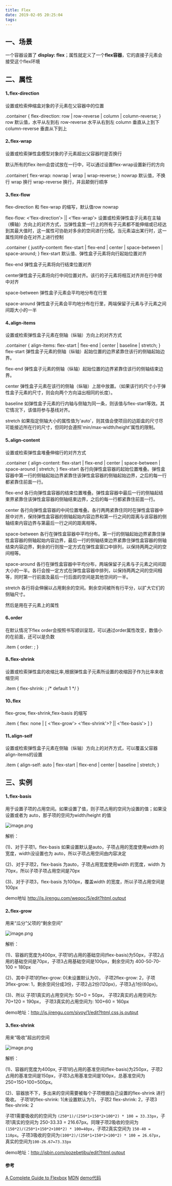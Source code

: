 ```yaml
---
title: Flex
date: 2019-02-05 20:25:04
tags:
---
```


## 一、场景

一个容器设置了 **display: flex**；属性就定义了一个**flex容器**，它的直接子元素会接受这个flex环境



## 二、属性

#### 1､flex-direction


设置或检索伸缩盒对象的子元素在父容器中的位置

.container {
  flex-direction: row | row-reverse | column | column-reverse;
}
row 默认值，水平从左到右
row-reverse 水平从右到左
column 垂直从上到下
column-reverse 垂直从下到上



#### 2､flex-wrap

设置或检索弹性盒模型对象的子元素超出父容器时是否换行

默认所有的flex item会尝试放在一行中，可以通过设置flex-wrap设置新行的方向

.container{
  flex-wrap: nowrap | wrap | wrap-reverse;
}
nowrap 默认值，不换行
wrap 换行
wrap-reverse 换行，并且颠倒行顺序



#### 3､flex-flow

flex-direction 和 flex-wrap 的缩写，默认值row nowrap

flex-flow: <‘flex-direction’> || <‘flex-wrap’>
设置或检索弹性盒子元素在主轴（横轴）方向上的对齐方式，当弹性盒里一行上的所有子元素都不能伸缩或已经达到其最大值时，这一属性可协助对多余的空间进行分配。当元素溢出某行时，这一属性同样会在对齐上进行控制

.container {
  justify-content: flex-start | flex-end | center | space-between | space-around;
}
flex-start 默认值、弹性盒子元素将向行起始位置对齐

flex-end 弹性盒子元素将向行结束位置对齐

center弹性盒子元素将向行中间位置对齐。该行的子元素将相互对齐并在行中居中对齐

space-between 弹性盒子元素会平均地分布在行里

space-around 弹性盒子元素会平均地分布在行里，两端保留子元素与子元素之间间距大小的一半



#### 4､align-items

设置或检索弹性盒子元素在侧轴（纵轴）方向上的对齐方式

.container {
  align-items: flex-start | flex-end | center | baseline | stretch;
}
flex-start 弹性盒子元素的侧轴（纵轴）起始位置的边界紧靠住该行的侧轴起始边界。

flex-end 弹性盒子元素的侧轴（纵轴）起始位置的边界紧靠住该行的侧轴结束边界。

center 弹性盒子元素在该行的侧轴（纵轴）上居中放置。（如果该行的尺寸小于弹性盒子元素的尺寸，则会向两个方向溢出相同的长度）。

baseline 如弹性盒子元素的行内轴与侧轴为同一条，则该值与flex-start等效。其它情况下，该值将参与基线对齐。

stretch 如果指定侧轴大小的属性值为'auto'，则其值会使项目的边距盒的尺寸尽可能接近所在行的尺寸，但同时会遵照'min/max-width/height'属性的限制。



#### 5､align-content

设置或检索弹性盒堆叠伸缩行的对齐方式

.container {
  align-content: flex-start | flex-end | center | space-between | space-around | stretch;
}
flex-start 各行向弹性盒容器的起始位置堆叠。弹性盒容器中第一行的侧轴起始边界紧靠住该弹性盒容器的侧轴起始边界，之后的每一行都紧靠住前面一行。

flex-end 各行向弹性盒容器的结束位置堆叠。弹性盒容器中最后一行的侧轴起结束界紧靠住该弹性盒容器的侧轴结束边界，之后的每一行都紧靠住前面一行。

center 各行向弹性盒容器的中间位置堆叠。各行两两紧靠住同时在弹性盒容器中居中对齐，保持弹性盒容器的侧轴起始内容边界和第一行之间的距离与该容器的侧轴结束内容边界与第最后一行之间的距离相等。

space-between 各行在弹性盒容器中平均分布。第一行的侧轴起始边界紧靠住弹性盒容器的侧轴起始内容边界，最后一行的侧轴结束边界紧靠住弹性盒容器的侧轴结束内容边界，剩余的行则按一定方式在弹性盒窗口中排列，以保持两两之间的空间相等。

space-around 各行在弹性盒容器中平均分布，两端保留子元素与子元素之间间距大小的一半。各行会按一定方式在弹性盒容器中排列，以保持两两之间的空间相等，同时第一行前面及最后一行后面的空间是其他空间的一半。

stretch 各行将会伸展以占用剩余的空间。剩余空间被所有行平分，以扩大它们的侧轴尺寸。

然后是用在子元素上的属性



#### 6､order

在默认情况下flex order会按照书写顺训呈现，可以通过order属性改变，数值小的在前面，还可以是负数

.item {
  order: <integer>;
}



#### 8､flex-shrink

设置或检索弹性盒的收缩比率,根据弹性盒子元素所设置的收缩因子作为比率来收缩空间

.item {
  flex-shrink: <number>; /* default 1 */
}







#### 10､flex

flex-grow, flex-shrink,flex-basis 的缩写

.item {
  flex: none | [ <'flex-grow'> <'flex-shrink'>? || <'flex-basis'> ]
}



#### 11､align-self

设置或检索弹性盒子元素在侧轴（纵轴）方向上的对齐方式，可以覆盖父容器align-items的设置

.item {
  align-self: auto | flex-start | flex-end | center | baseline | stretch;
}



## 三、实例

#### 1､flex-basis 

用于设置子项的占用空间。如果设置了值，则子项占用的空间为设置的值；如果没设置或者为 auto，那子项的空间为width/height 的值

![image.png](https://upload-images.jianshu.io/upload_images/14339384-69b33e699be54f66.png?imageMogr2/auto-orient/strip%7CimageView2/2/w/1240)

解析：

(1)、对于子项1，flex-basis 如果设置默认是auto，子项占用的宽度使用width 的宽度，width没设置也为 auto，所以子项占用空间由内容决定

(2)、对于子项2，flex-basis 为auto，子项占用宽度使用width 的宽度，width 为70px，所以子项子项占用空间是70px

(3)、对于子项3，flex-basis 为100px，覆盖width 的宽度，所以子项占用空间是100px

demo地址 http://js.jirengu.com/weqoc/5/edit?html,output

#### 2､flex-grow

用来“瓜分”父项的“剩余空间”

![image.png](https://upload-images.jianshu.io/upload_images/14339384-dab53ba492f1746a.png?imageMogr2/auto-orient/strip%7CimageView2/2/w/1240)

解析：

(1)、容器的宽度为400px, 子项1的占用的基础空间(flex-basis)为50px，子项2占用的基础空间是70px，子项3占用基础空间是100px，剩余空间为 400-50-70-100 = 180px

(2)、其中子项1的flex-grow: 0(未设置默认为0)， 子项2flex-grow: 2，子项3flex-grow: 1，剩余空间分成3份，子项2占2份(120px)，子项3占1份(60px)。

(3)、所以 子项1真实的占用空间为: 50+0 = 50px， 子项2真实的占用空间为: 70+120 = 190px， 子项3真实的占用空间为: 100+60 = 160px

demo地址：http://js.jirengu.com/sivoy/1/edit?html,css,js,output

#### 3､flex-shrink

用来“吸收”超出的空间

![image.png](https://upload-images.jianshu.io/upload_images/14339384-0a39a2d1f2659645.png?imageMogr2/auto-orient/strip%7CimageView2/2/w/1240)

解析：

(1)、容器的宽度为400px, 子项1的占用的基准空间(flex-basis)为250px，子项2占用的基准空间是150px，子项3占用基准空间是100px，总基准空间为 250+150+100=500px。

(2)、容器放不下，多出来的空间需要被每个子项根据自己设置的flex-shrink 进行吸收。 子项1的flex-shrink: 1(未设置默认为1)， 子项2 flex-shrink: 2，子项3 flex-shrink: 2

子项1需要吸收的的空间为 `(250*1)/(250*1+150*2+100*2) * 100 = 33.33px`，子项1真实的空间为 250-33.33 = 216.67px。同理子项2吸收的空间为`(150*2)/(250*1+150*2+100*2) * 100=40px`，子项2真实空间为 `150-40 = 110px`。子项3吸收的空间为`(100*2)/(250*1+150*2+100*2) * 100 = 26.67px`，真实的空间为`100-26.67=73.33px`

demo地址：http://jsbin.com/pozebetibu/edit?html,output



#### 参考

[A Complete Guide to Flexbox](https://css-tricks.com/snippets/css/a-guide-to-flexbox/)
[MDN](https://developer.mozilla.org/zh-CN/docs/Web/CSS/CSS_Flexible_Box_Layout/Basic_Concepts_of_Flexbox)
[demo代码](http://js.jirengu.com/jur/2)

